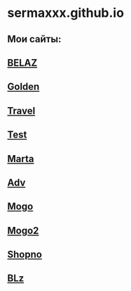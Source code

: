 # sermaxxx.github.io
## Мои сайты: 
## [BELAZ](https://sermaxxx.github.io/belaz/index.html)
## [Golden](https://sermaxxx.github.io/Golden/index.html)
## [Travel](https://sermaxxx.github.io/Travel/index.html)
## [Test](https://sermaxxx.github.io/free-psd/index.html)
## [Marta](https://sermaxxx.github.io/Marta/index.html)
## [Adv](https://sermaxxx.github.io/adv/index.html)
## [Mogo](https://sermaxxx.github.io/mogo/index.html)
## [Mogo2](https://sermaxxx.github.io/mogo2/index.html)
## [Shopno](https://sermaxxx.github.io/shopno/index.html)
## [BLz](https://sermaxxx.github.io/blz/index.html)
